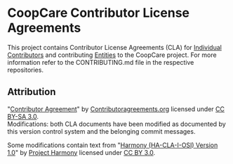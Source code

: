 # CoopCare Contributor License Agreements

This project contains Contributor License Agreements (CLA) for [Individual Contributors](ICLA.md) and contributing [Entities](CCLA.md) to the CoopCare project. For more information refer to the CONTRIBUTING.md file in the respective repositories.

## Attribution

"[Contributor Agreement](http://contributoragreements.org/ca-cla-chooser/)" by [Contributoragreements.org](http://contributoragreements.org) licensed under [CC BY-SA 3.0](http://creativecommons.org/licenses/by-sa/3.0/).  
Modifications: both CLA documents have been modified as documented by this version control system and the belonging commit messages.

Some modifications contain text from "[Harmony (HA-CLA-I-OSI) Version 1.0](http://selector.harmonyagreements.org)" by [Project Harmony](http://www.harmonyagreements.org/) licensed under [CC BY 3.0](http://creativecommons.org/licenses/by/3.0/).

